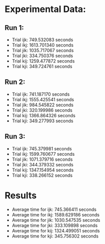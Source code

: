 # Experimental Data:
## Run 1:
- Trial ijk: 749.532083 seconds
- Trial ikj: 1613.701340 seconds
- Trial jik: 1035.717067 seconds
- Trial jki: 334.750376 seconds
- Trial kij: 1259.477872 seconds
- Trial kji: 349.724761 seconds

## Run 2:
- Trial ijk: 741.187170 seconds
- Trial ikj: 1555.425541 seconds
- Trial jik: 984.545822 seconds
- Trial jki: 320.199986 seconds
- Trial kij: 1366.864326 seconds
- Trial kji: 349.277993 seconds

## Run 3:
- Trial ijk: 745.379981 seconds
- Trial ikj: 1599.760677 seconds
- Trial jik: 1071.379716 seconds
- Trial jki: 344.379332 seconds
- Trial kij: 1347.154954 seconds
- Trial kji: 338.266152 seconds

# Results
- Average time for ijk: 745.366411 seconds
- Average time for ikj: 1589.629186 seconds
- Average time for jik: 1030.547535 seconds
- Average time for jki: 333.109898 seconds
- Average time for kij: 1324.499051 seconds
- Average time for kji: 345.756302 seconds
